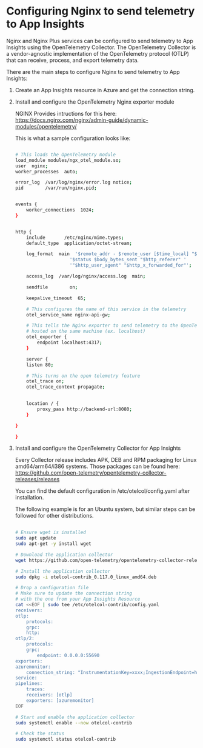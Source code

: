 # Configuring Nginx to send telemetry to App Insights

Nginx and Nginx Plus services can be configured to send telemetry to App Insights using the OpenTelemetry Collector. The OpenTelemetry Collector is a vendor-agnostic implementation of the OpenTelemetry protocol (OTLP) that can receive, process, and export telemetry data.

There are the main steps to configure Nginx to send telemetry to App Insights:

1. Create an App Insights resource in Azure and get the connection string.

2. Install and configure the OpenTelemetry Nginx exporter module

    NGINX Provides intructions for this here: https://docs.nginx.com/nginx/admin-guide/dynamic-modules/opentelemetry/

    This is what a sample configuration looks like:
    ```bash

    # This loads the OpenTelemetry module
    load_module modules/ngx_otel_module.so;
    user  nginx;
    worker_processes  auto;

    error_log  /var/log/nginx/error.log notice;
    pid        /var/run/nginx.pid;


    events {
        worker_connections  1024;
    }


    http {
        include       /etc/nginx/mime.types;
        default_type  application/octet-stream;

        log_format  main  '$remote_addr - $remote_user [$time_local] "$request" '
                        '$status $body_bytes_sent "$http_referer" '
                        '"$http_user_agent" "$http_x_forwarded_for"';

        access_log  /var/log/nginx/access.log  main;

        sendfile        on;

        keepalive_timeout  65;

        # This configures the name of this service in the telemetry
        otel_service_name nginx-api-gw;

        # This tells the Nginx exporter to send telemetry to the OpenTelemetry Collector
        # hosted on the same machine (ex. localhost)
        otel_exporter {
            endpoint localhost:4317;
        }

        server {
        listen 80;

        # This turns on the open telemetry feature
        otel_trace on;
        otel_trace_context propagate;
        

        location / {
            proxy_pass http://backend-url:8080;
        }

    }

    }
    ```


3. Install and configure the OpenTelemetry Collector for App Insights

    Every Collector release includes APK, DEB and RPM packaging for Linux amd64/arm64/i386 systems.
    Those packages can be found here:
    https://github.com/open-telemetry/opentelemetry-collector-releases/releases

    You can find the default configuration in /etc/otelcol/config.yaml after installation.
    
    The following example is for an Ubuntu system, but similar steps can be followed for other distributions.
    ```bash
        
    # Ensure wget is installed
    sudo apt update
    sudo apt-get -y install wget

    # Download the application collector
    wget https://github.com/open-telemetry/opentelemetry-collector-releases/releases/download/v0.117.0/otelcol-contrib_0.117.0_linux_amd64.deb

    # Install the application collector
    sudo dpkg -i otelcol-contrib_0.117.0_linux_amd64.deb

    # Drop a configuration file
    # Make sure to update the connection string
    # with the one from your App Insights Resource
    cat <<EOF | sudo tee /etc/otelcol-contrib/config.yaml
    receivers:
    otlp:
        protocols:
        grpc:
        http:
    otlp/2:
        protocols:
        grpc:
            endpoint: 0.0.0.0:55690
    exporters:
    azuremonitor:
        connection_string: "InstrumentationKey=xxxx;IngestionEndpoint=https://eastus2-3.in.applicationinsights.azure.com/;LiveEndpoint=https://eastus2.livediagnostics.monitor.azure.com/;ApplicationId=xxxx"
    service:
    pipelines:
        traces:
        receivers: [otlp]
        exporters: [azuremonitor]
    EOF

    # Start and enable the application collector
    sudo systemctl enable --now otelcol-contrib

    # Check the status
    sudo systemctl status otelcol-contrib

    ```







